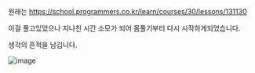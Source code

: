 원래는 
https://school.programmers.co.kr/learn/courses/30/lessons/131130

이걸 풀고있었으나 지나친 시간 소모가 되어 몸풀기부터 다시 시작하게되었습니다. 

생각의 흔적을 남깁니다. 

![image](https://github.com/Kdreamtomaster/daily_project/assets/166012861/7562c1be-1de4-4a7f-906a-1300360a3552)
